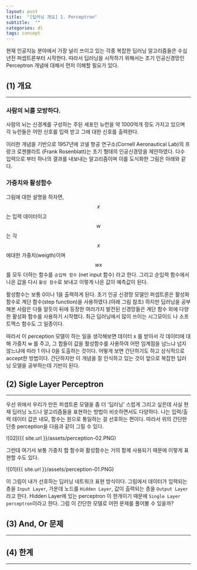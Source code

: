 ```yaml
---
layout: post
title:  "[딥러닝 개요] 1. Perceptron"
subtitle:  ""
categories: dl
tags: concept
---
```


현재 인공지능 분야에서 가장 널리 쓰이고 있는 각종 복잡한 딥러닝 알고리즘들은 수십년전 퍼셉트론부터 시작한다. 따라서 딥러닝을 시작하기 위해서는 초기 인공신경망인 Perceptron 개념에 대해서 먼저 이해할 필요가 있다.


## (1) 개요
---

### 사람의 뇌를 모방하다.

사람의 뇌는 신경계를 구성하는 주된 세포인 뉴런을 약 1000억개 정도 가지고 있으며 각 뉴런들은 어떤 신호를 입력 받고 그에 대한 신호를 출력한다. 

이러한 개념을 기반으로 1957년에 코넬 항공 연구소(Cornell Aeronautical Lab)의 프랑크 로젠블라트 (Frank Rosenblatt)는 초기 형태의 인공신경망을 제안하였다. 다수 입력으로 부터 하나의 결과를 내보내는 알고리즘이며 이를 도식화한 그림은 아래와 같다. 

### 가중치와 활성함수

그림에 대한 설명을 하자면, $$x$$는 입력 데이터이고 $$w$$ 는 각 $$x$$에대한 가중치(weigth)이며 $$wx$$를 모두 더하는 함수를 `순입력 함수` (net input 함수) 라고 한다. 그리고 순입력 함수에서 나온 값을 다시 `활성 함수`로 보내고 이렇게 나온 값이 예측값이 된다. 

활성함수는 보통 0이나 1을 출력하게 된다. 초기 인공 신경망 모델인 퍼셉트론은 활성화 함수로 계단 함수(step function)을 사용하였다.(아래 그림 참조) 하지만 딥러닝을 공부해본 사람은 다들 알듯이 뒤에 등장한 여러가지 발전된 신경망들은 계단 함수 외에 다양한 활성화 함수를 사용하기 시작했다. 최근 딥러닝에서 많이 쓰이는 시그모이드 나 소프트맥스 함수도 그 일종이다. 

따라서 이 perception 모델이 하는 일을 생각해보면 데이터 x 를 받아서 각 데이터에 대해 가중치 w 를 주고, 그 합들이 값을 활성함수를 사용하여 어떤 임계점을 넘느냐 넘지않느냐에 따라 1 이나 0을 도출하는 것이다. 어떻게 보면 간단하기도 하고 상식적으로 accept한 방법이다. 간단하지만 이 개념을 잘 인식하고 있는 것이 앞으로 복잡한 딥러닝 모델을 공부하는데 기반이 된다. 

## (2) Sigle Layer Perceptron
---

우선 위에서 우리가 만든 퍼셉트론 모델을 좀 더 '딥러닝' 스럽게 그리고 싶은데 사실 현재 딥러닝 노드나 알고리즘들을 표현하는 방법이 비슷하면서도 다양하다. 나는 입력/출력 데이터 값은 네모, 함수는 원으로 통일하는 걸 선호하는 편이다. 따라서 위의 간단한 단층 perception을 다음과 같이 그릴 수 있다.


![02]({{ site.url }}/assets/perception-02.PNG)

그런데 여기서 보통 가중치 합 함수와 활성함수는 거의 함께 사용되기 때문에 이렇게 표현할 수도 있다.


![01]({{ site.url }}/assets/perception-01.PNG)

이 그림이 내가 선호하는 딥러닝 네트워크 표현 방식이다. 그림에서 데이터가 입력되는 층을 `Input Layer`, 가운데 노드를 `Hidden Layer`, 값이 출력되는 층을 `Output Layer`라고 한다. Hidden Layer에 있는 perceptron 이 한개이기 때문에 `Single Layer perceptron`이라고 한다. 그럼 이 간단한 모델로 어떤 문제를 풀어볼 수 있을까?

## (3) And, Or 문제
---




## (4) 한계
---
